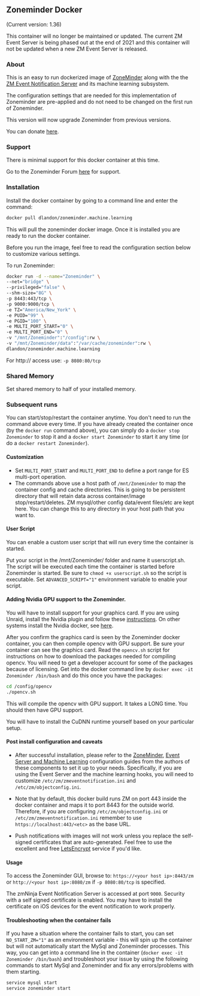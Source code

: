 ## Zoneminder Docker
(Current version: 1.36)

This container will no longer be maintained or updated.  The current ZM Event Server is being phased out at the end of 2021 and this container will not be updated when a new ZM Event Server is released.

### About
This is an easy to run dockerized image of [ZoneMinder](https://github.com/ZoneMinder/zoneminder) along with the the [ZM Event Notification Server](https://github.com/pliablepixels/zmeventnotification) and its machine learning subsystem.

The configuration settings that are needed for this implementation of Zoneminder are pre-applied and do not need to be changed on the first run of Zoneminder.

This version will now upgrade Zoneminder from previous versions.

You can donate [here](https://www.paypal.com/us/cgi-bin/webscr?cmd=_s-xclick&amp;hosted_button_id=EJGPC7B5CS66E).

### Support
There is minimal support for this docker container at this time.

Go to the Zoneminder Forum [here](https://forums.zoneminder.com/) for support.

### Installation
Install the docker container by going to a command line and enter the command:

```bash
docker pull dlandon/zoneminder.machine.learning
```

This will pull the zoneminder docker image. Once it is installed you are ready to run the docker container.

Before you run the image, feel free to read the configuration section below to customize various settings.

To run Zoneminder:

```bash
docker run -d --name="Zoneminder" \
--net="bridge" \
--privileged="false" \
--shm-size="8G" \
-p 8443:443/tcp \
-p 9000:9000/tcp \
-e TZ="America/New_York" \
-e PUID="99" \
-e PGID="100" \
-e MULTI_PORT_START="0" \
-e MULTI_PORT_END="0" \
-v "/mnt/Zoneminder":"/config":rw \
-v "/mnt/Zoneminder/data":"/var/cache/zoneminder":rw \
dlandon/zoneminder.machine.learning
```

For http:// access use: `-p 8080:80/tcp`

### Shared Memory
Set shared memory to half of your installed memory.

### Subsequent runs

You can start/stop/restart the container anytime. You don't need to run the command above every time. If you have already created the container once (by the `docker run` command above), you can simply do a `docker stop Zoneminder` to stop it and a `docker start Zoneminder` to start it any time (or do a `docker restart Zoneminder`).

#### Customization

- Set `MULTI_PORT_START` and `MULTI_PORT_END` to define a port range for ES multi-port operation.
- The commands above use a host path of `/mnt/Zoneminder` to map the container config and cache directories. This is going to be persistent directory that will retain data across container/image stop/restart/deletes. ZM mysql/other config data/event files/etc are kept here. You can change this to any directory in your host path that you want to.

#### User Script

You can enable a custom user script that will run every time the container is started.

Put your script in the /mnt/Zoneminder/ folder and name it userscript.sh. The script will be executed each time the container is started before Zoneminder is started. Be sure to `chmod +x userscript.sh` so the script is executable. Set `ADVANCED_SCRIPT="1"` environment variable to enable your script.

#### Adding Nvidia GPU support to the Zoneminder.

You will have to install support for your graphics card. If you are using Unraid, install the Nvidia plugin and follow these [instructions](https://forums.unraid.net/topic/77813-plugin-linuxserverio-unraid-nvidia/?tab=comments#comment-719665). On other systems install the Nvidia docker, see [here](https://medium.com/@adityathiruvengadam/cuda-docker-%EF%B8%8F-for-deep-learning-cab7c2be67f9).

After you confirm the graphics card is seen by the Zoneminder docker container, you can then compile opencv with GPU support. Be sure your container can see the graphics card. Read the `opencv.sh` script for instructions on how to download the packages needed for compiling opencv. You will need to get a developer account for some of the packages because of licensing. Get into the docker command line by `docker exec -it Zoneminder /bin/bash` and do this once you have the packages:

```bash
cd /config/opencv
./opencv.sh
```

This will compile the opencv with GPU support. It takes a LONG time. You should then have GPU support.

You will have to install the CuDNN runtime yourself based on your particular setup.

#### Post install configuration and caveats

- After successful installation, please refer to the [ZoneMinder](https://zoneminder.readthedocs.io/en/stable/), [Event Server and Machine Learning](https://zmeventnotification.readthedocs.io/en/latest/index.html) configuration guides from the authors of these components to set it up to your needs. Specifically, if you are using the Event Server and the machine learning hooks, you will need to customize `/etc/zm/zmeventnotification.ini` and `/etc/zm/objectconfig.ini`.

- Note that by default, this docker build runs ZM on port 443 inside the docker container and maps it to port 8443 for the outside world. Therefore, if you are configuring `/etc/zm/objectconfig.ini` or `/etc/zm/zmeventnotification.ini` remember to use `https://localhost:443/<etc>` as the base URL.

- Push notifications with images will not work unless you replace the self-signed certificates that are auto-generated. Feel free to use the excellent and free [LetsEncrypt](https://letsencrypt.org) service if you'd like.

#### Usage

To access the Zoneminder GUI, browse to: `https://<your host ip>:8443/zm` or `http://<your host ip>:8080/zm` if `-p 8080:80/tcp` is specified.

The zmNinja Event Notification Server is accessed at port `9000`. Security with a self signed certificate is enabled. You may have to install the certificate on iOS devices for the event notification to work properly.

#### Troubleshooting when the container fails

If you have a situation where the container fails to start, you can set `NO_START_ZM="1"` as an environment variable - this will spin up the container but will not automatically start the MySql and Zoneminder processes. This way, you can get into a command line in the container (`docker exec -it Zoneminder /bin/bash`) and troubleshoot your issue by using the following commands to start MySql and Zoneminder and fix any errors/problems with them starting.

```bash
service mysql start
service zoneminder start
```